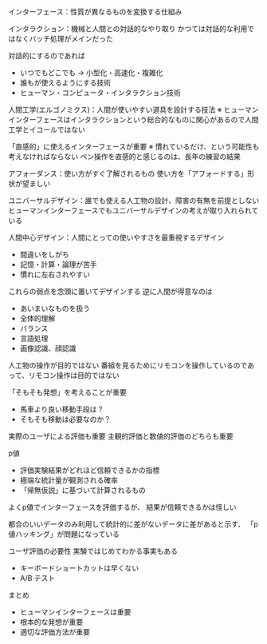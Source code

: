 インターフェース：性質が異なるものを変換する仕組み

インタラクション：機械と人間との対話的なやり取り
かつては対話的な利用ではなくバッチ処理がメインだった

対話的にするのであれば
- いつでもどこでも → 小型化・高速化・複雑化
- 誰もが使えるようにする技術
- ヒューマン・コンピュータ・インタラクション技術

人間工学(エルゴノミクス)：人間が使いやすい道具を設計する技法
※ ヒューマンインターフェースはインタラクションという総合的なものに関心があるので人間工学とイコールではない

「直感的」に使えるインターフェースが重要
※ 慣れているだけ、という可能性も考えなければならない
ペン操作を直感的と感じるのは、長年の練習の結果

アフォーダンス：使い方がすぐ了解されるもの
使い方を「アフォードする」形状が望ましい

ユニバーサルデザイン：誰でも使える人工物の設計、障害の有無を前提としない
ヒューマンインターフェースでもユニバーサルデザインの考えが取り入れられている

人間中心デザイン：人間にとっての使いやすさを最重視するデザイン
- 間違いをしがち
- 記憶・計算・論理が苦手
- 慣れに左右されやすい

これらの弱点を念頭に置いてデザインする
逆に人間が得意なのは
- あいまいなものを扱う
- 全体的理解
- バランス
- 言語処理
- 画像認識、顔認識

人工物の操作が目的ではない
番組を見るためにリモコンを操作しているのであって、リモコン操作は目的ではない

「そもそも発想」を考えることが重要
- 馬車より良い移動手段は？
- そもそも移動は必要なのか？

実際のユーザによる評価も重要
主観的評価と数値的評価のどちらも重要

p値
- 評価実験結果がどれほど信頼できるかの指標
- 極端な統計量が観測される確率
- 「帰無仮説」に基づいて計算されるもの

よくp値でインターフェースを評価するが、
結果が信頼できるかは怪しい

都合のいいデータのみ利用して統計的に差がないデータに差があると示す、
「p値ハッキング」が問題になっている

ユーザ評価の必要性
実験ではじめてわかる事実もある
- キーボードショートカットは早くない
- A/B テスト

まとめ
- ヒューマンインターフェースは重要
- 根本的な発想が重要
- 適切な評価方法が重要
